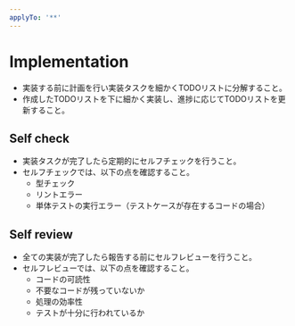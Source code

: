 ```yaml
---
applyTo: '**'
---
```


# Implementation

- 実装する前に計画を行い実装タスクを細かくTODOリストに分解すること。
- 作成したTODOリストを下に細かく実装し、進捗に応じてTODOリストを更新すること。

## Self check

- 実装タスクが完了したら定期的にセルフチェックを行うこと。
- セルフチェックでは、以下の点を確認すること。
  - 型チェック
  - リントエラー
  - 単体テストの実行エラー（テストケースが存在するコードの場合）

## Self review

- 全ての実装が完了したら報告する前にセルフレビューを行うこと。
- セルフレビューでは、以下の点を確認すること。
  - コードの可読性
  - 不要なコードが残っていないか
  - 処理の効率性
  - テストが十分に行われているか
